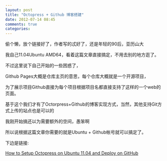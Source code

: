 ```yaml
---
layout: post
title: "Octopress + Github 博客搭建"
date: 2012-07-14 08:45
comments: true
categories: 
---
```



偷个懒，放个链接好了，作者写的忒好了，还是年轻的90后，亚历山大

我自己11.04Ubuntu AMD64，看着这篇文章直接搞定，不用去别的地方逛了。

不过这里说下自己开始的一些困惑了，

Github Pages大概是仓库主页的意思，每个仓库大概就是一个开源项目，

为了展示项目Github直接为每个项目根据项目名都直接支持了这样的一个web的页面。

基于这个我们才有了Octorpress+Github的博客实现方式，当然，其他支持Git方式上传的站点也是可以的

我刚开始搞还以为需要额外的空间，愚笨啊

所以说根据这篇文章你需要的就是Ubuntu + Github帐号就可以搞定了。

下边是链接:

[How to Setup Octopress on Ubuntu 11.04 and Deploy on GitHub](http://gujiaxi.github.com/blog/2012/02/15/how-to-install-octopress-on-ubuntu-11-dot-04-and-deploy-on-github/#disqus_thread)
